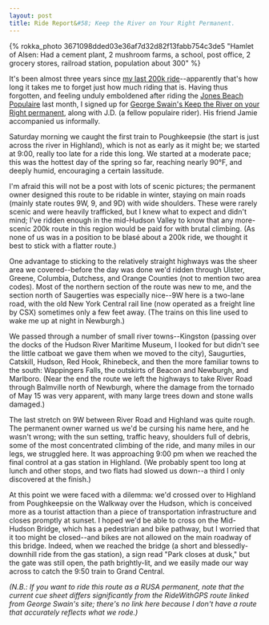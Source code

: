 ```yaml
---
layout: post
title: Ride Report&#58; Keep the River on Your Right Permanent.
---
```


{% rokka_photo 3671098dded03e36af7d32d82f13fabb754c3de5 "Hamlet of Alsen: Had a cement plant, 2 mushroom farms, a school, post office, 2 grocery stores, railroad station, population about 300" %}

It's been almost three years since [my last 200k ride](/fox-valley-permanent)--apparently that's how long it takes me to forget just how much riding that is. Having thus forgotten, and feeling unduly emboldened after riding the [Jones Beach Populaire](/jones-beach-populaire) last month, I signed up for [George Swain's Keep the River on your Right permanent](http://thehudsonvalleyrandonneur.blogspot.com/p/rusa-permanent-routes.html), along with J.D. (a fellow populaire rider). His friend Jamie accompanied us informally.

Saturday morning we caught the first train to Poughkeepsie (the start is just across the river in Highland), which is not as early as it might be; we started at 9:00, really too late for a ride this long. We started at a moderate pace; this was the hottest day of the spring so far, reaching nearly 90°F, and deeply humid, encouraging a certain lassitude.

I'm afraid this will not be a post with lots of scenic pictures; the permanent owner designed this route to be ridable in winter, staying on main roads (mainly state routes 9W, 9, and 9D) with wide shoulders. These were rarely scenic and were heavily trafficked, but I knew what to expect and didn't mind; I've ridden enough in the mid-Hudson Valley to know that any more-scenic 200k route in this region would be paid for with brutal climbing. (As none of us was in a position to be blasé about a 200k ride, we thought it best to stick with a flatter route.)

One advantage to sticking to the relatively straight highways was the sheer area we covered--before the day was done we'd ridden through Ulster, Greene, Columbia, Dutchess, and Orange Counties (not to mention two area codes). Most of the northern section of the route was new to me, and the section north of Saugerties was especially nice--9W here is a two-lane road, with the old New York Central rail line (now operated as a freight line by CSX) sometimes only a few feet away. (The trains on this line used to wake me up at night in Newburgh.)

We passed through a number of small river towns--Kingston (passing over the docks of the Hudson River Maritime Museum, I looked for but didn't see the little catboat we gave them when we moved to the city), Saugurties, Catskill, Hudson, Red Hook, Rhinebeck, and then the more familiar towns to the south: Wappingers Falls, the outskirts of Beacon and Newburgh, and Marlboro. (Near the end the route we left the highways to take River Road through Balmville north of Newburgh, where the damage from the tornado of May 15 was very apparent, with many large trees down and stone walls damaged.)

The last stretch on 9W between River Road and Highland was quite rough. The permanent owner warned us we'd be cursing his name here, and he wasn't wrong; with the sun setting, traffic heavy, shoulders full of debris, some of the most concentrated climbing of the ride, and many miles in our legs, we struggled here. It was approaching 9:00 pm when we reached the final control at a gas station in Highland. (We probably spent too long at lunch and other stops, and two flats had slowed us down--a third I only discovered at the finish.)

At this point we were faced with a dilemma: we'd crossed over to Highland from Poughkeepsie on the Walkway over the Hudson, which is conceived more as a tourist attaction than a piece of transportation infrastructure and closes promptly at sunset. I hoped we'd be able to cross on the Mid-Hudson Bridge, which has a pedestrian and bike pathway, but I worried that it too might be closed--and bikes are not allowed on the main roadway of this bridge. Indeed, when we reached the bridge (a short and blessedly-downhill ride from the gas station), a sign read "Park closes at dusk," but the gate was still open, the path brightly-lit, and we easily made our way across to catch the 9:50 train to Grand Central.

_(N.B.: If you want to ride this route as a RUSA permanent, note that the current cue sheet differs significantly from the RideWithGPS route linked from George Swain's site; there's no link here because I don't have a route that accurately reflects what we rode.)_